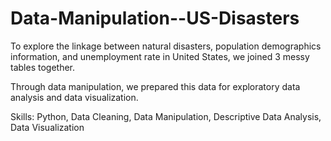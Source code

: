 # Data-Manipulation--US-Disasters

To explore the linkage between natural disasters, population demographics information, and unemployment rate in United States, we joined 3 messy tables together. 

Through data manipulation, we prepared this data for exploratory data analysis and data visualization.

Skills: Python, Data Cleaning, Data Manipulation, Descriptive Data Analysis, Data Visualization
